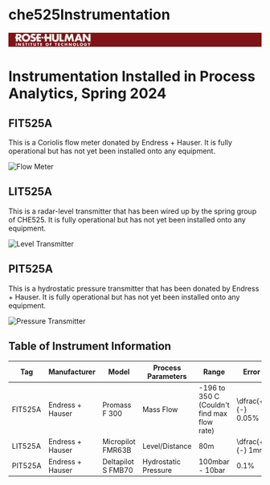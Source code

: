 # che525Instrumentation
![RHIT Banner](https://raw.githubusercontent.com/harderee/che525Instrumentation/main/Day9%20picture.jpg)

# Instrumentation Installed in Process Analytics, Spring 2024
## FIT525A
This is a Coriolis flow meter donated by Endress + Hauser. It is fully operational but has not yet been installed onto any equipment. 

![Flow Meter](https://github.com/harderee/che525Instrumentation/blob/main/20240311_100930.jpg?raw=true)

## LIT525A
This is a radar-level transmitter that has been wired up by the spring group of CHE525. It is fully operational but has not yet been installed onto any equipment.

![Level Transmitter](https://github.com/harderee/che525Instrumentation/blob/main/20240311_100856.jpg?raw=true)
## PIT525A
This is a hydrostatic pressure transmitter that has been donated by Endress + Hauser. It is fully operational but has not yet been installed onto any equipment.

![Pressure Transmitter](https://github.com/harderee/che525Instrumentation/blob/main/20240311_100837.jpg?raw=true)

## Table of Instrument Information
Tag|Manufacturer|Model|Process Parameters|Range|Error
-----|-----|-----|-----|-----|-----
FIT525A|Endress + Hauser|Promass F 300|Mass Flow|-196 to 350 C (Couldn't find max flow rate)|\dfrac{+}{-} 0.05%
LIT525A|Endress + Hauser|Micropilot FMR63B|Level/Distance|80m|\dfrac{+}{-} 1mm
PIT525A|Endress + Hauser|Deltapilot S FMB70|Hydrostatic Pressure|100mbar - 10bar|0.1%
